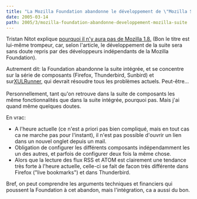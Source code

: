 ```yaml
---
title: "La Mozilla Foundation abandonne le développement de \"Mozilla Suite\""
date: 2005-03-14
path: 2005/3/mozilla-foundation-abandonne-developpement-mozilla-suite
---
```


Tristan Nitot explique <a href="http://standblog.org/blog/2005/03/11/93114053-pourquoi-il-ny-aura-pas-de-mozilla-18">
pourquoi il n'y aura pas de Mozilla 1.8.</a> (Bon le titre est lui-m&#234;me 
trompeur, car, selon l'article, le d&#233;veloppement de la suite sera sans doute 
repris par des d&#233;veloppeurs ind&#233;pendants de la Mozilla Foundation).

Autrement dit: la Foundation abandonne la suite int&#233;gr&#233;e, et se concentre 
sur la s&#233;rie de composants (Firefox, Thunderbird, Sunbird) et sur<a href="http://wiki.mozilla.org/index.php/XUL:Xul_Runner">XULRunner</a>, qui 
devrait r&#233;soudre tous les probl&#232;mes actuels. Peut-&#234;tre...<br><br> 
Personnellement, tant qu'on retrouve dans la suite de composants les m&#234;me 
fonctionnalit&#233;s que dans la suite int&#233;gr&#233;e, pourquoi pas. Mais j'ai quand 
m&#234;me quelques doutes.

En vrac:

<ul>
<li>A l'heure actuelle (ce n'est a priori pas bien compliqu&#233;, mais en tout
cas ca ne marche pas pour l'instant), il n'est pas possible d'ouvrir un
lien dans un nouvel onglet depuis un mail.</li>
<li>Obligation de configurer les diff&#233;rents composants ind&#233;pendamment les
un des autres, et parfois de configurer deux fois la m&#234;me chose.</li>
<li>Alors que la lecture des flux RSS et ATOM est clairement une tendance
tr&#232;s forte &#224; l'heure actuelle, celle-ci se fait de facon tr&#232;s diff&#233;rente dans Firefox ("live bookmarks") et dans Thunderbird.</li>
</ul>

Bref, on peut comprendre les arguments techniques et financiers qui poussent 
la Foundation &#224; cet abandon, mais l'int&#233;gration, ca a aussi du bon. 

